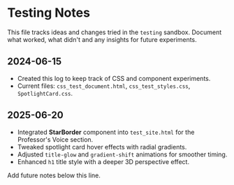 # Testing Notes

This file tracks ideas and changes tried in the `testing` sandbox. Document what worked, what didn't and any insights for future experiments.

## 2024-06-15
- Created this log to keep track of CSS and component experiments.
- Current files: `css_test_document.html`, `css_test_styles.css`, `SpotlightCard.css`.

## 2025-06-20
- Integrated **StarBorder** component into `test_site.html` for the Professor's Voice section.
- Tweaked spotlight card hover effects with radial gradients.
- Adjusted `title-glow` and `gradient-shift` animations for smoother timing.
- Enhanced `h1` title style with a deeper 3D perspective effect.

Add future notes below this line.
